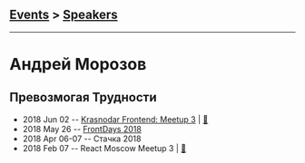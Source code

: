 ## [Events](../README.md) > [Speakers](../speakers.md)
---

# Андрей Морозов

## Превозмогая Трудности
- 2018 Jun 02 -- [Krasnodar Frontend: Meetup 3](https://youtu.be/Lvuv4SlTDXo)  | [:notebook:](https://docviewer.yandex.ru/view/0/?*=bYFWbzTQCncIKCRNLkuIT1tnnBF7InVybCI6InlhLWRpc2stcHVibGljOi8vUG9ha3c3enR5WVFvTHQ0RlpINHBkeU9TZ0hOeW9ncmU5SzIvMFpaNnd2c29FaEFGTUZBMlUvV2M4Z2swckdkTXEvSjZicG1SeU9Kb25UM1ZvWG5EYWc9PSIsInRpdGxlIjoiMS4g0JDQvdC00YDQtdC4zIYg0JzQvtGA0L7Qt9C%2B0LIgLSDQn9GA0LXQstC%2B0LfQvNC%2B0LPQsNGPINCi0YDRg9C00L3QvtGB0YLQuC5wZGYiLCJ1aWQiOiIwIiwieXUiOiI0NDcyMDU0MzgxNTMxMjE1NjU0Iiwibm9pZnJhbWUiOmZhbHNlLCJ0cyI6MTUzMTIxNTc4MTk2M30%3D)  
- 2018 May 26 -- [FrontDays 2018](https://www.youtube.com/watch?v=-wwfsh7VJa4)    
- 2018 Apr 06-07 -- Стачка 2018    
- 2018 Feb 07 -- React Moscow Meetup 3  | [:notebook:](https://yadi.sk/i/KfkYsLUm3SDPyc)  
